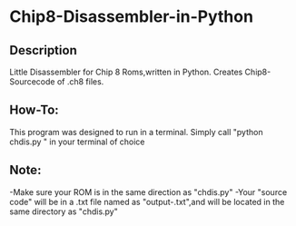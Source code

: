 # Chip8-Disassembler-in-Python

## Description
Little Disassembler for Chip 8 Roms,written in Python.
Creates Chip8-Sourcecode of .ch8 files.


## How-To:
This program was designed to run in a terminal.
Simply call "python chdis.py <YOUR-FILE>" in your terminal of choice

## Note:
-Make sure your ROM is in the same direction as "chdis.py"
-Your "source code" will be in a .txt file named as "output-<YOUR-FILE>.txt",and will be located in the same directory as "chdis.py"

